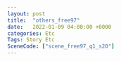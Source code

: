 ```yaml
---
layout: post
title:  "others_free97"
date:   2022-01-09 04:00:00 +0000
categories: Etc
Tags: Story Etc
SceneCode: ["scene_free97_q1_s20"]
---
```

